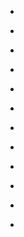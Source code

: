 
- [](/2021/04/1382290950483976200/)

- [](/2019/09/b3bdhszbmsx/)

- [](/2016/12/bnt5sowhlfc/)

- [](/2016/08/bixocq-bnvu/)

- [](/2015/11/wcpsasop_/)

- [](/2015/10/9ereb_sokb/)

- [](/2015/10/9tsj0nmogy/)

- [](/2015/08/6cpxvqmolj/)

- [](/2015/08/6qenvymod0/)

- [](/2014/11/10153366155803912-1/)

- [](/2013/05/10152232371663912-0/)

- [](/2012/10/262572221480960000/)
